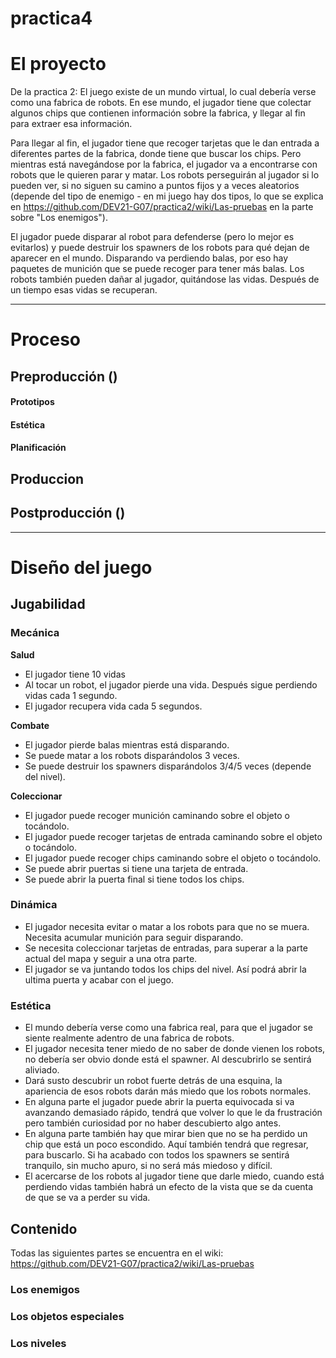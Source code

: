 # practica4

# El proyecto

De la practica 2:
El juego existe de un mundo virtual, lo cual debería verse como una fabrica de robots. En ese mundo, el jugador tiene que colectar algunos chips que contienen información sobre la fabrica, y llegar al fin para extraer esa información.

Para llegar al fin, el jugador tiene que recoger tarjetas que le dan entrada a diferentes partes de la fabrica, donde tiene que buscar los chips. Pero mientras está navegándose por la fabrica, el jugador va a encontrarse con robots que le quieren parar y matar.  Los robots perseguirán al jugador si lo pueden ver, si no siguen su camino a puntos fijos y a veces aleatorios (depende del tipo de enemigo - en mi juego hay dos tipos, lo que se explica en https://github.com/DEV21-G07/practica2/wiki/Las-pruebas en la parte sobre "Los enemigos").

El jugador puede disparar al robot para defenderse (pero lo mejor es evitarlos) y puede destruir los spawners de los robots para qué dejan de aparecer en el mundo. Disparando va perdiendo balas, por eso hay paquetes de munición que se puede recoger para tener más balas. Los robots también pueden dañar al jugador, quitándose las vidas. Después de un tiempo esas vidas se recuperan.

----

# Proceso

## Preproducción ()

#### Prototipos

#### Estética 


#### Planificación

## Produccion


## Postproducción ()


----

# Diseño del juego 
## Jugabilidad

### Mecánica
**Salud**
- El jugador tiene 10 vidas 
- Al tocar un robot, el jugador pierde una vida. Después sigue perdiendo vidas cada 1 segundo.
- El jugador recupera vida cada 5 segundos.

**Combate**
- El jugador pierde balas mientras está disparando.
- Se puede matar a los robots disparándolos 3 veces.
- Se puede destruir los spawners disparándolos 3/4/5 veces (depende del nivel).

**Coleccionar**
- El jugador puede recoger munición caminando sobre el objeto o tocándolo.
- El jugador puede recoger tarjetas de entrada caminando sobre el objeto o tocándolo.
- El jugador puede recoger chips caminando sobre el objeto o tocándolo.
- Se puede abrir puertas si tiene una tarjeta de entrada.
- Se puede abrir la puerta final si tiene todos los chips.

### Dinámica
- El jugador necesita evitar o matar a los robots para que no se muera. Necesita acumular munición para seguir disparando.
- Se necesita coleccionar tarjetas de entradas, para superar a la parte actual del mapa y seguir a una otra parte.
- El jugador se va juntando todos los chips del nivel. Así podrá abrir la ultima puerta y acabar con el juego.

### Estética
- El mundo debería verse como una fabrica real, para que el jugador se siente realmente adentro de una fabrica de robots.
- El jugador necesita tener miedo de no saber de donde vienen los robots, no debería ser obvio donde está el spawner. Al descubrirlo se sentirá aliviado.
- Dará susto descubrir un robot fuerte detrás de una esquina, la apariencia de esos robots darán más miedo que los robots normales.
- En alguna parte el jugador puede abrir la puerta equivocada si va avanzando demasiado rápido, tendrá que volver lo que le da frustración pero también curiosidad por no haber descubierto algo antes.
- En alguna parte también hay que mirar bien que no se ha perdido un chip que está un poco escondido.  Aquí también tendrá que regresar, para buscarlo. Si ha acabado con todos los spawners se sentirá tranquilo, sin mucho apuro, si no será más miedoso y difícil.
- El acercarse de los robots al jugador tiene que darle miedo, cuando está perdiendo vidas también habrá un efecto de la vista que se da cuenta de que se va a perder su vida.



## Contenido
Todas las siguientes partes se encuentra en el wiki:  https://github.com/DEV21-G07/practica2/wiki/Las-pruebas
### Los enemigos
### Los objetos especiales 
### Los niveles
